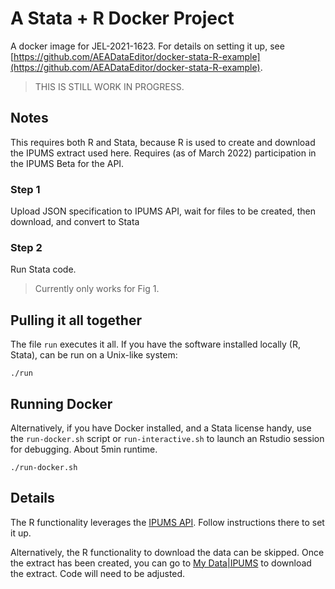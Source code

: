 # A Stata + R Docker Project

A docker image for JEL-2021-1623. For details on setting it up, see [https://github.com/AEADataEditor/docker-stata-R-example](https://github.com/AEADataEditor/docker-stata-R-example).

> THIS IS STILL WORK IN PROGRESS.

## Notes

This requires both R and Stata, because R is used to create and download the IPUMS extract used here. Requires (as of March 2022) participation in the IPUMS Beta for the API.

### Step 1

Upload JSON specification to IPUMS API, wait for files to be created, then download, and convert to Stata

### Step 2

Run Stata code.

> Currently only works for Fig 1.

## Pulling it all together

The file `run` executes it all. If you have the software installed locally (R, Stata), can be run on a Unix-like system:

```{bash}
./run
```

## Running Docker

Alternatively, if you have Docker installed, and a Stata license handy,  use the `run-docker.sh` script or `run-interactive.sh` to launch an Rstudio session for debugging. About 5min runtime.

```{bash}
./run-docker.sh 
```

## Details

The R functionality leverages the [IPUMS API](https://beta.developer.ipums.org/docs/apiprogram/clients/). Follow instructions there to set it up.

Alternatively, the R functionality to download the data can be skipped. Once the extract has been created, you can go to [My Data|IPUMS](https://usa.ipums.org/usa-action/data_requests/download) to download the extract. Code will need to be adjusted.


